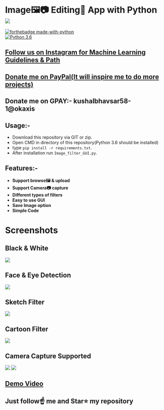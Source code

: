 # Image🖼️📷 Editing🎨 App with Python [![](https://img.shields.io/github/license/sourcerer-io/hall-of-fame.svg)](https://github.com/Spidy20/Image_Filters_GUI/blob/master/LICENSE)


[![forthebadge made-with-python](http://ForTheBadge.com/images/badges/made-with-python.svg)](https://www.python.org/)                 
[![Python 3.6](https://img.shields.io/badge/python-3.6-blue.svg)](https://www.python.org/downloads/release/python-360/)   

## [Follow us on Instagram for Machine Learning Guidelines & Path](https://www.instagram.com/machine_learning_hub.ai/)
## [Donate me on PayPal(It will inspire me to do more projects)](https://www.paypal.me/spidy1820)
## Donate me on GPAY:- kushalbhavsar58-1@okaxis

## Usage:-
- Download this repository via GIT or zip.
- Open CMD in directory of this repository(Python 3.6 should be installed)
- type `pip install -r requirements.txt`.
- After installation run `Image_filter_GUI.py`.

## Features:- 
- **Support browse🖼️ & upload**
- **Support Camera📷 capture**
- **Different types of filters**
- **Easy to use GUI**
- **Save Image option**
- **Simple Code**

# Screenshots

## **Black & White**
<img src="https://github.com/Spidy20/Image_Filters_GUI/blob/master/1.png">

## Face & Eye Detection

<img src="https://github.com/Spidy20/Image_Filters_GUI/blob/master/2.png">

## Sketch Filter

<img src="https://github.com/Spidy20/Image_Filters_GUI/blob/master/3.png">

## Cartoon Filter

<img src="https://github.com/Spidy20/Image_Filters_GUI/blob/master/4.png">

## Camera Capture Supported

<img src="https://github.com/Spidy20/Image_Filters_GUI/blob/master/5.png">
<img src="https://github.com/Spidy20/Image_Filters_GUI/blob/master/6.png">


## [Demo Video](https://youtu.be/FZf3aXBh4FQ)

## Just follow☝️ me and Star⭐ my repository 
